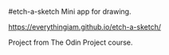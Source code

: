 #etch-a-sketch
Mini app for drawing.

https://everythingiam.github.io/etch-a-sketch/

Project from The Odin Project course.